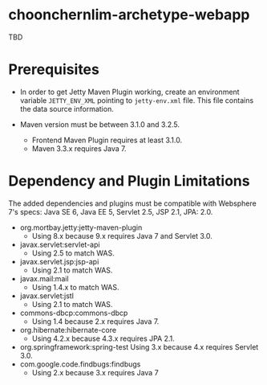 # choonchernlim-archetype-webapp

TBD

# Prerequisites

* In order to get Jetty Maven Plugin working, create an environment variable `JETTY_ENV_XML` pointing to `jetty-env.xml` file. This file contains the data source information.

* Maven version must be between 3.1.0 and 3.2.5.
    * Frontend Maven Plugin requires at least 3.1.0.
    * Maven 3.3.x requires Java 7.

# Dependency and Plugin Limitations

The added dependencies and plugins must be compatible with Websphere 7's specs: Java SE 6, Java EE 5, Servlet 2.5, JSP 2.1, JPA: 2.0.

* org.mortbay.jetty:jetty-maven-plugin
    * Using 8.x because 9.x requires Java 7 and Servlet 3.0.
* javax.servlet:servlet-api
    * Using 2.5 to match WAS.
* javax.servlet.jsp:jsp-api
    * Using 2.1 to match WAS.
* javax.mail:mail
    * Using 1.4.x to match WAS.
* javax.servlet:jstl
    * Using 2.1 to match WAS.
* commons-dbcp:commons-dbcp
    * Using 1.4 because 2.x requires Java 7.
* org.hibernate:hibernate-core
    * Using 4.2.x because 4.3.x requires JPA 2.1.
* org.springframework:spring-test
    Using 3.x because 4.x requires Servlet 3.0.
* com.google.code.findbugs:findbugs
    * Using 2.x because 3.x requires Java 7